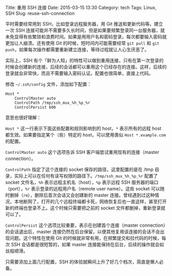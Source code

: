﻿Title: 重用 SSH 连接
Date: 2015-03-15 13:30
Category: tech
Tags: Linux, SSH
Slug: reuse-ssh-connection

平时需要经常用到 SSH，比如登录远程服务器，用 Git 推送和更新代码等。建立一次 SSH 连接可能并不需要多久长时间，但是如果要频繁登录同一台服务器，就未免显得有些繁琐和浪费时间。如果是用用户名和密码登录，每次都要输入密码就更加让人崩溃。还有使用 Git 的时候，短时间内可能需要经常 `git pull` 和 `git push`，如果每次操作都需要重新建立连接，等待过程就让人心生厌恶了。

实际上，SSH 有个「鲜为人知」的特性可以做到重用连接，只有在第一次登录的时候会创建新的连接，后续的会话都可以重用这个已经存在的连接。这样，后续的登录就会非常快，而且不需要输入密码认证。配置也很简单，直接上代码。

修改 `~/.ssh/config` 文件，添加如下配置：

```sshconfig
Host *
    ControlMaster auto
    ControlPath /tmp/ssh_mux_%h_%p_%r
    ControlPersist 600
```

意思也很好理解：

`Host *` 这一行表示下面这些配置和规则影响到的 host，`*` 表示所有的远程 host 都生效。如果要指定某个（些）特定的 host，可以使用类似 `Host *.example.com` 的配置。

`ControlMaster auto` 这个选项告诉 SSH 客户端尝试重用现有的连接（master connection）。

`ControlPath` 指定了这个连接的 socket 保存的路径，这里配置的是在 /tmp 目录，实际上可以在任何有读写权限的路径下。`/tmp/ssh_mux_%h_%p_%r` 配置了 socket 文件名，`%h` 表示远程主机名（host），`%p` 表示远程 SSH 服务器的端口（port），`%r` 表示登录的远程用户名（remote user name）。这些 socket 可以随时删掉（`rm`），删除后首次会话又会创建新的 master 连接。曾经遇到过这种情况，本地断网了，打开的几个远程终端都卡死，网络恢复后也一直这样，甚至打开新的终端也登录不上。这个时候只需要把之前的 socket 文件都删掉，重新登录就可以了。

`ControlPersist` 这个选项比较重要，表示在创建首个连接（master connection）的会话退出后，master 连接仍然在后台保留，以便其他复用该连接的会话不会出现问题。这个特性在使用 Git 的时候就非常有用，在频繁提交和拉代码的时候，每次 SSH 会话都是很短暂的，如果 master 连接能保持在后台，后续的操作就会如丝般顺滑。

只需要添加上面几行配置，SSH 的体验就瞬间上升了好几个档次，简直是懒人必备。
